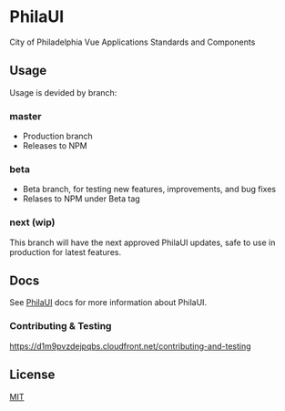 # PhilaUI
City of Philadelphia Vue Applications Standards and Components

## Usage
Usage is devided by branch:

### master
- Production branch
- Releases to NPM

### beta
- Beta branch, for testing new features, improvements, and bug fixes
- Relases to NPM under Beta tag

### next (wip)
This branch will have the next approved PhilaUI updates, safe to use in production for latest features.

## Docs
See [PhilaUI](https://d1m9pvzdejpqbs.cloudfront.net) docs for more information about PhilaUI.

### Contributing & Testing
https://d1m9pvzdejpqbs.cloudfront.net/contributing-and-testing

## License
[MIT](LICENSE)
